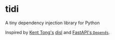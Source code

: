 # tidi
A tiny dependency injection library for Python

Inspired by [Kent Tong's](https://github.com/freemant2000) [disl](https://github.com/freemant2000/disl/tree/main) and [FastAPI's `Depends`](https://fastapi.tiangolo.com/tutorial/dependencies/).
